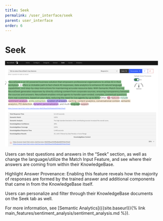 ```yaml
---
title: Seek
permalink: /user_interface/seek
parent: user_interface
order: 6
---
```


# Seek

![seek](images/seek.png)

Users can test questions and answers in the “Seek” section, as well as change the language/utilize the Match Input Feature, and see where their answers are coming from within their KnowledgeBase.

Highlight Answer Provenance: Enabling this feature reveals how the majority of responses are formed by the trained answer and additional components that came in from the KnowledgeBase itself.

Users can personalize and filter through their KnowledgeBase documents on the Seek tab as well.

For more information, see [Semantic Analytics]({{site.baseurl}}{% link main_features/sentiment_analysis/sentiment_analysis.md %}).

